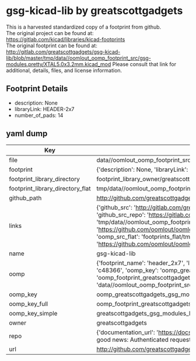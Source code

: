 # gsg-kicad-lib by greatscottgadgets  
This is a harvested standardized copy of a footprint from github.  
The original project can be found at:  
https://gitlab.com/kicad/libraries/kicad-footprints  
The original footprint can be found at:
http://gitlab.com/greatscottgadgets/gsg-kicad-lib/blob/master/tmp/data//oomlout_oomp_footprint_src/gsg-modules.pretty/XTAL5.0x3.2mm.kicad_mod
Please consult that link for additional, details, files, and license information.  
## Footprint Details
* description: None  
* libraryLink: HEADER-2x7  
* number_of_pads: 14  
## yaml dump  
| Key | Value |  
| --- | --- |  
| file | data//oomlout_oomp_footprint_src/gsg-kicad-lib/gsg-modules.pretty/HEADER-2x7.kicad_mod |  
| footprint | {'description': None, 'libraryLink': 'HEADER-2x7', 'number_of_pads': 14} |  
| footprint_library_directory | footprint_library_owner/greatscottgadgets_gsg-kicad-lib |  
| footprint_library_directory_flat | tmp/data//oomlout_oomp_footprint_src/footprints_flat/greatscottgadgets_gsg_modules_header_2x7/working |  
| github_path | http://github.com/greatscottgadgets/gsg-kicad-lib/blob/master/tmp/data//oomlout_oomp_footprint_src/gsg-modules.pretty/HEADER-2x7.kicad_mod |  
| links | {'github_src': 'http://gitlab.com/greatscottgadgets/gsg-kicad-lib/blob/master/tmp/data//oomlout_oomp_footprint_src/gsg-modules.pretty/XTAL5.0x3.2mm.kicad_mod', 'github_src_repo': 'https://gitlab.com/kicad/libraries/kicad-footprints', 'oomp_bot': 'tmp/data//oomlout_oomp_footprint_src/footprints/greatscottgadgets_gsg_modules_header_2x7/working', 'oomp_bot_github': 'https://github.com/oomlout/oomlout_oomp_footprint_bot/tree/main/tmp/data//oomlout_oomp_footprint_src/footprints/greatscottgadgets_gsg_modules_header_2x7/working', 'oomp_src_flat': 'footprints_flat/tmp/data//oomlout_oomp_footprint_src/footprints_flat/greatscottgadgets_gsg_modules_header_2x7/working', 'oomp_src_flat_github': 'https://github.com/oomlout/oomlout_oomp_footprint_src/tree/main/tmp/data//oomlout_oomp_footprint_src/footprints_flat/greatscottgadgets_gsg_modules_header_2x7/working'} |  
| name | gsg-kicad-lib |  
| oomp | {'footprint_name': 'header_2x7', 'library_name': 'gsg_modules', 'md5': 'c483668376f45ea031312409c7fd2b32', 'md5_10': 'c483668376', 'md5_5': 'c4836', 'md5_6': 'c48366', 'oomp_key': 'oomp_greatscottgadgets_gsg_modules_header_2x7', 'oomp_key_extra': 'oomp_footprint_greatscottgadgets_gsg_modules_header_2x7', 'oomp_key_full': 'oomp_footprint_greatscottgadgets_gsg_modules_header_2x7_c48366', 'oomp_key_simple': 'greatscottgadgets_gsg_modules_header_2x7', 'original_filename': 'data//oomlout_oomp_footprint_src/gsg-kicad-lib/gsg-modules.pretty/HEADER-2x7.kicad_mod', 'owner_name': 'greatscottgadgets'} |  
| oomp_key | oomp_greatscottgadgets_gsg_modules_header_2x7 |  
| oomp_key_full | oomp_footprint_greatscottgadgets_gsg_modules_header_2x7 |  
| oomp_key_simple | greatscottgadgets_gsg_modules_header_2x7 |  
| owner | greatscottgadgets |  
| repo | {'documentation_url': 'https://docs.github.com/rest/overview/resources-in-the-rest-api#rate-limiting', 'message': "API rate limit exceeded for 84.66.142.224. (But here's the good news: Authenticated requests get a higher rate limit. Check out the documentation for more details.)"} |  
| url | http://github.com/greatscottgadgets/gsg-kicad-lib |  

